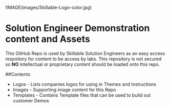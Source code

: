 
!IMAGE(images/Skillable-Logo-color.jpg)

# Solution Engineer Demonstration content and Assets

This GitHub Repo is used by Skillable Solution Engineers as an easy access respoitory for content to be access by labs.  This repository is not secured so **NO** intellectual or proprietary content should be loaded onto this repo.

##Contents

 - Logos - Lists companies logos for using in Themes and Instructions
 - Images - Supporting image content for this Repo
 - Templates - Contains Template files that can be used to build out customer Demos
